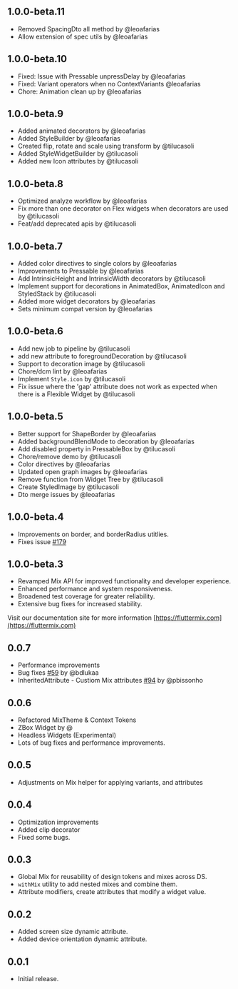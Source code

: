 ## 1.0.0-beta.11

* Removed SpacingDto all method by @leoafarias
* Allow extension of spec utils by @leoafarias

## 1.0.0-beta.10

* Fixed: Issue with Pressable unpressDelay by @leoafarias
* Fixed: Variant operators when no ContextVariants @leoafarias
* Chore: Animation clean up by @leoafarias

## 1.0.0-beta.9

* Added animated decorators by @leoafarias
* Added StyleBuilder by @leoafarias
* Created flip, rotate and scale using transform by @tilucasoli
* Added StyleWidgetBuilder by @tilucasoli
* Added new Icon attributes by @tilucasoli

## 1.0.0-beta.8

* Optimized analyze workflow by @leoafarias
* Fix more than one decorator on Flex widgets when decorators are used by @tilucasoli
* Feat/add deprecated apis by @tilucasoli

## 1.0.0-beta.7

* Added color directives to single colors by @leoafarias
* Improvements to Pressable by @leoafarias
* Add IntrinsicHeight and IntrinsicWidth decorators by @tilucasoli
* Implement support for decorations in AnimatedBox, AnimatedIcon and StyledStack by @tilucasoli
* Added more widget decorators by @leoafarias
* Sets minimum compat version by @leoafarias

## 1.0.0-beta.6

* Add new job to pipeline by @tilucasoli
* add new attribute to foregroundDecoration by @tilucasoli
* Support to decoration image by @tilucasoli
* Chore/dcm lint by @leoafarias
* Implement `Style.icon` by @tilucasoli
* Fix issue where the 'gap' attribute does not work as expected when there is a Flexible Widget by @tilucasoli

## 1.0.0-beta.5

* Better support for ShapeBorder by @leoafarias
* Added backgroundBlendMode to decoration by @leoafarias
* Add disabled property in PressableBox by @tilucasoli
* Chore/remove demo by @tilucasoli
* Color directives by @leoafarias
* Updated open graph images by @leoafarias
* Remove function from Widget Tree by @tilucasoli
* Create StyledImage by @tilucasoli
* Dto merge issues by @leoafarias

## 1.0.0-beta.4

* Improvements on border, and borderRadius utitlies.
* Fixes issue [#179](https://github.com/conceptadev/mix/issues/179)

## 1.0.0-beta.3

* Revamped Mix API for improved functionality and developer experience.
* Enhanced performance and system responsiveness.
* Broadened test coverage for greater reliability.
* Extensive bug fixes for increased stability.

Visit our documentation site for more information [https://fluttermix.com](https://fluttermix.com)

## 0.0.7

* Performance improvements
* Bug fixes [#59](https://github.com/leoafarias/mix/issues/59) by @bdlukaa
* InheritedAttribute - Custiom Mix attributes [#94](https://github.com/leoafarias/mix/pull/94) by @pbissonho

## 0.0.6

* Refactored MixTheme & Context Tokens
* ZBox Widget by @
* Headless Widgets (Experimental)
* Lots of bug fixes and performance improvements.

## 0.0.5

* Adjustments on Mix helper for applying variants, and attributes

## 0.0.4

* Optimization improvements
* Added clip decorator
* Fixed some bugs.

## 0.0.3

* Global Mix for reusability of design tokens and mixes across DS.
* `withMix` utility to add nested mixes and combine them.
* Attribute modifiers, create attributes that modify a widget value.

## 0.0.2

* Added screen size dynamic attribute.
* Added device orientation dynamic attribute.

## 0.0.1

* Initial release.
